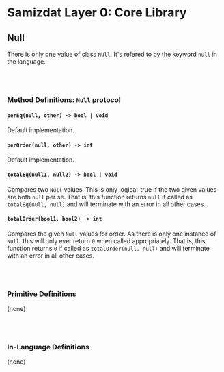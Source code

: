 Samizdat Layer 0: Core Library
==============================

Null
----

There is only one value of class `Null`. It's refered to by the keyword
`null` in the language.


<br><br>
### Method Definitions: `Null` protocol

#### `perEq(null, other) -> bool | void`

Default implementation.

#### `perOrder(null, other) -> int`

Default implementation.

#### `totalEq(null1, null2) -> bool | void`

Compares two `Null` values. This is only logical-true if the two given
values are both `null` per se. That is, this function returns `null` if
called as `totalEq(null, null)` and will terminate with an error in
all other cases.

#### `totalOrder(bool1, bool2) -> int`

Compares the given `Null` values for order. As there is only one instance
of `Null`, this will only ever return `0` when called appropriately. That is,
this function returns `0` if called as `totalOrder(null, null)` and will
terminate with an error in all other cases.


<br><br>
### Primitive Definitions

(none)


<br><br>
### In-Language Definitions

(none)
